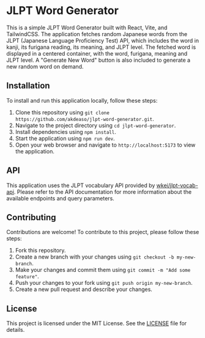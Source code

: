 # JLPT Word Generator

This is a simple JLPT Word Generator built with React, Vite, and TailwindCSS. The application fetches random Japanese words from the JLPT (Japanese Language Proficiency Test) API, which includes the word in kanji, its furigana reading, its meaning, and JLPT level. The fetched word is displayed in a centered container, with the word, furigana, meaning and JLPT level. A "Generate New Word" button is also included to generate a new random word on demand.

## Installation

To install and run this application locally, follow these steps:

1. Clone this repository using `git clone https://github.com/akdeaso/jlpt-word-generator.git`.
2. Navigate to the project directory using `cd jlpt-word-generator`.
3. Install dependencies using `npm install`.
4. Start the application using `npm run dev`.
5. Open your web browser and navigate to `http://localhost:5173` to view the application.

## API

This application uses the JLPT vocabulary API provided by [wkei/jlpt-vocab-api](https://github.com/wkei/jlpt-vocab-api). Please refer to the API documentation for more information about the available endpoints and query parameters.

## Contributing

Contributions are welcome! To contribute to this project, please follow these steps:

1. Fork this repository.
2. Create a new branch with your changes using `git checkout -b my-new-branch`.
3. Make your changes and commit them using `git commit -m "Add some feature"`.
4. Push your changes to your fork using `git push origin my-new-branch`.
5. Create a new pull request and describe your changes.

## License

This project is licensed under the MIT License. See the [LICENSE](LICENSE) file for details.
